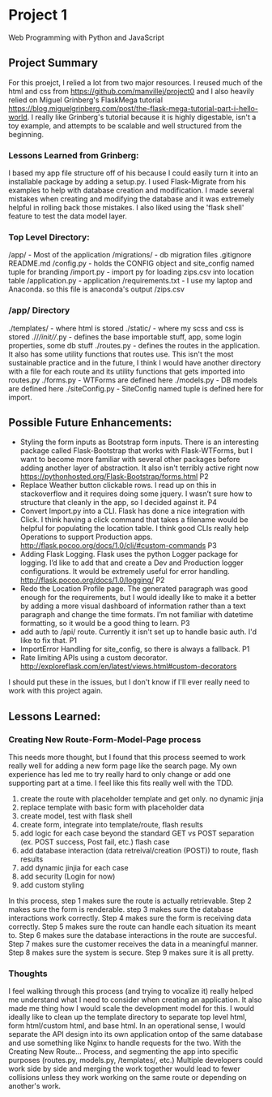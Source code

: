 # Project 1

Web Programming with Python and JavaScript

## Project Summary
For this proejct, I relied a lot from two major resources. I reused much of the html and css from https://github.com/manvillej/project0 and I also heavily relied on Miguel Grinberg's FlaskMega tutorial https://blog.miguelgrinberg.com/post/the-flask-mega-tutorial-part-i-hello-world. I really like Grinberg's tutorial because it is highly digestable, isn't a toy example, and attempts to be scalable and well structured from the beginning. 

### Lessons Learned from Grinberg:
I based my app file structure off of his because I could easily turn it into an installable package by adding a setup.py. I used Flask-Migrate from his examples to help with database creation and modification. I made several mistakes when creating and modifying the database and it was extremely helpful in rolling back those mistakes. I also liked using the 'flask shell' feature to test the data model layer. 

### Top Level Directory:
/app/ - Most of the application
/migrations/ - db migration files
.gitignore
README.md
/config.py - holds the CONFIG object and site_config named tuple for branding
/import.py - import py for loading zips.csv into location table
/application.py - application
/requirements.txt - I use my laptop and Anaconda. so this file is anaconda's output
/zips.csv

### /app/ Directory
./templates/ - where html is stored
./static/ - where my scss and css is stored
.//_/_init/_/_.py - defines the base importable stuff, app, some login properties, some db stuff
./routes.py - defines the routes in the application. It also has some utility functions that routes use. This isn't the most sustainable practice and in the future, I think I would have another directory with a file for each route and its utility functions that gets imported into routes.py
./forms.py - WTForms are defined here
./models.py - DB models are defined here
./siteConfig.py - SiteConfig named tuple is defined here for import.


## Possible Future Enhancements:
-	Styling the form inputs as Bootstrap form inputs. There is an interesting package called Flask-Bootstrap that works with Flask-WTForms, but I want to become more familiar with several other packages before adding another layer of abstraction. It also isn't terribly active right now https://pythonhosted.org/Flask-Bootstrap/forms.html P2
-	Replace Weather button clickable rows. I read up on this in stackoverflow and it requires doing some jquery. I wasn’t sure how to structure that cleanly in the app, so I decided against it. P4
-	Convert Import.py into a CLI. Flask has done a nice integration with Click. I think having a click command that takes a filename would be helpful for populating the location table. I think good CLIs really help Operations to support Production apps.  http://flask.pocoo.org/docs/1.0/cli/#custom-commands P3
-	Adding Flask Logging. Flask uses the python Logger package for logging. I’d like to add that and create a Dev and Production logger configurations. It would be extremely useful for error handling. http://flask.pocoo.org/docs/1.0/logging/ P2
-	Redo the Location Profile page. The generated paragraph was good enough for the requirements, but I would ideally like to make it a better by adding a more visual dashboard of information rather than a text paragraph and change the time formats. I’m not familiar with datetime formatting, so it would be a good thing to learn. P3
- add auth to /api/<zipcode> route. Currently it isn't set up to handle basic auth. I'd like to fix that. P1
- ImportError Handling for site_config, so there is always a fallback. P1
- Rate limiting APIs using a custom decorator. http://exploreflask.com/en/latest/views.html#custom-decorators

I should put these in the issues, but I don't know if I'll ever really need to work with this project again.


## Lessons Learned:
### Creating New Route-Form-Model-Page process
This needs more thought, but I found that this process seemed to work really well for adding a new form page like the search page.
My own experience has led me to try really hard to only change or add one supporting part at a time. I feel like this fits really well with the TDD.

1. create the route with placeholder template and get only. no dynamic jinja
2. replace template with basic form with placeholder data
3. create model, test with flask shell
4. create form, integrate into template/route, flash results
5. add logic for each case beyond the standard GET vs POST separation (ex. POST success, Post fail, etc.) flash case
6. add database interaction (data retreival/creation (POST)) to route, flash results
7. add dynamic jinjia for each case
8. add security (Login for now)
9. add custom styling

In this process, step 1 makes sure the route is actually retrievable. Step 2 makes sure the form is renderable. step 3 makes sure the database interactions work correctly. Step 4 makes sure the form is receiving data correctly. Step 5 makes sure the route can handle each situation its meant to. Step 6 makes sure the database interactions in the route are succesful. Step 7 makes sure the customer receives the data in a meaningful manner. Step 8 makes sure the system is secure. Step 9 makes sure it is all pretty.

### Thoughts
I feel walking through this process (and trying to vocalize it) really helped me understand what I need to consider when creating an application. It also made me thing how I would scale the development model for this. I would ideally like to clean up the template directory to separate top level html, form html/custom html, and base html. In an operational sense, I would separate the API design into its own application ontop of the same database and use something like Nginx to handle requests for the two. With the Creating New Route... Process, and segmenting the app into specific purposes (routes.py, models.py, /templates/, etc.) Multiple developers could work side by side and merging the work together would lead to fewer collisions unless they work working on the same route or depending on another's work. 
